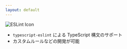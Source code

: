 ```yaml
---
layout: default
---
```


<section-title title="ESLint とは？">
  <img src="/eslint.png" class="w-15 h-15 mr-3 my-5" alt="ESLint  Icon" />
</section-title>

<div class="_bullet">

* `typescript-eslint` による TypeScript 構文のサポート
* <span v-mark.red>カスタムルール</span>などの開発が可能

</div>

<!-- 
ESLint とは、JavaScript の Linter で、一貫性のあるコードを書くためだったり、コードの品質や安全性を高めることを目的として使用されると思います。  

この ESLint の特徴としては、typescript-eslint により TypeScript 構文がサポートされる点、そして、カスタムルールなどの開発が可能で、拡張性が高い点などが挙げられます。  

カスタムルールと聞くとあまり馴染みがないように思えますが、例えば eslint-plugin-vue, eslint-plugin-react のような、普段使用しているライブラリやそのコミュニティによって提供されるプラグインも、カスタムルールの一つです。

[click] ここからは、そのカスタムルールの概要についてまとめます。
-->